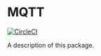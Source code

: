 # MQTT

[![CircleCI](https://circleci.com/gh/mukeshydv/mqtt.svg?style=svg&circle-token=9af25a554bbf978815dcfa36eb52966af80a215c)](https://circleci.com/gh/mukeshydv/mqtt)

A description of this package.
